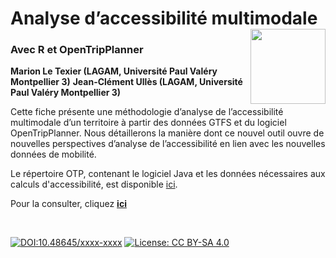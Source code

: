 # Analyse d’accessibilité multimodale [<img src="https://rzine.fr/img/Rzine_logo.png"  align="right" width="120"/>](http://rzine.fr/)
### Avec R et OpenTripPlanner
**Marion Le Texier (LAGAM, Université Paul Valéry Montpellier 3)**
**Jean-Clément Ullès (LAGAM, Université Paul Valéry Montpellier 3)**
<br/>  

Cette fiche présente une méthodologie d’analyse de l’accessibilité multimodale d’un territoire à partir des données GTFS et du logiciel OpenTripPlanner. Nous détaillerons la manière dont ce nouvel outil ouvre de nouvelles perspectives d’analyse de l’accessibilité en lien avec les nouvelles données de mobilité.

Le répertoire OTP, contenant le logiciel Java et les données nécessaires aux calculs d'accessibilité, est disponible [ici](https://zenodo.org/records/10027161).


Pour la consulter, cliquez [**ici**](https://rzine.fr/docs/........./index.html)

<br/>  

[![DOI:10.48645/xxxx-xxxx](https://zenodo.org/badge/DOI/10.48645/xxxx-xxxx.svg)](https://doi.org/10.48645/xxxx-xxxx)
[![License: CC BY-SA 4.0](https://img.shields.io/badge/License-CC%20BY--SA%204.0-lightgrey.svg)](http://creativecommons.org/licenses/by-sa/4.0/)

